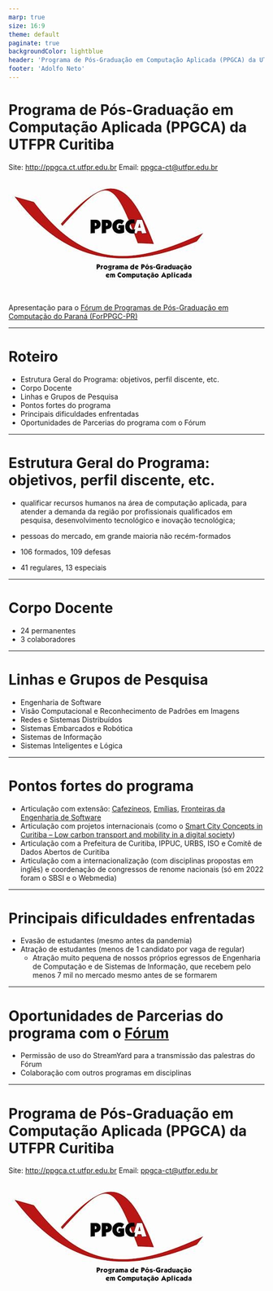 ```yaml
--- 
marp: true
size: 16:9
theme: default
paginate: true
backgroundColor: lightblue 
header: 'Programa de Pós-Graduação em Computação Aplicada (PPGCA) da UTFPR Curitiba'
footer: 'Adolfo Neto'
---
```


# Programa de Pós-Graduação em Computação Aplicada (PPGCA) da UTFPR Curitiba

Site: http://ppgca.ct.utfpr.edu.br
Email: ppgca-ct@utfpr.edu.br

![h:200](img/logo_ppgca.jpeg) 

Apresentação para o [Fórum de Programas de Pós-Graduação em Computação do Paraná (ForPPGC-PR)](https://web.inf.ufpr.br/forppgcc-pr/?page_id=663)

---

# Roteiro

- Estrutura Geral do Programa: objetivos, perfil discente, etc.
- Corpo Docente
- Linhas e Grupos de Pesquisa
- Pontos fortes do programa
- Principais dificuldades enfrentadas
- Oportunidades de Parcerias do programa com o Fórum

---

# Estrutura Geral do Programa: objetivos, perfil discente, etc.

- qualificar recursos humanos na área de computação aplicada, para atender a demanda da região por profissionais qualificados em pesquisa, desenvolvimento tecnológico e inovação tecnológica;

- pessoas do mercado, em grande maioria não recém-formados

- 106 formados, 109 defesas
- 41 regulares, 13 especiais

---

# Corpo Docente

- 24 permanentes
- 3 colaboradores

---

# Linhas e Grupos de Pesquisa

- Engenharia de Software
- Visão Computacional e Reconhecimento de Padrões em Imagens
- Redes e Sistemas Distribuídos
- Sistemas Embarcados e Robótica
- Sistemas de Informação
- Sistemas Inteligentes e Lógica

---


# Pontos fortes do programa

- Articulação com extensão: [Cafezíneos](https://www.cafezineos.com/), [Emílias](https://www.instagram.com/emilias_utfpr/), [Fronteiras da Engenharia de Software](https://fronteirases.github.io/) 
- Articulação com projetos internacionais (como o [Smart City Concepts in Curitiba – Low carbon transport and mobility in a digital society](https://smartcityconcepts.chalmers.se/))
- Articulação com a Prefeitura de Curitiba, IPPUC, URBS, ISO e Comitê de Dados Abertos de Curitiba
- Articulação com a internacionalização (com disciplinas propostas em inglês) e coordenação de congressos de renome nacionais (só em 2022 foram o SBSI e o Webmedia)

---


# Principais dificuldades enfrentadas

- Evasão de estudantes (mesmo antes da pandemia)
- Atração de estudantes (menos de 1 candidato por vaga de regular)
    - Atração muito pequena de nossos próprios egressos de Engenharia de Computação e de Sistemas de Informação, que recebem pelo menos 7 mil no mercado mesmo antes de se formarem


---

# Oportunidades de Parcerias do programa com o [Fórum](https://web.inf.ufpr.br/forppgcc-pr/)

- Permissão de uso do StreamYard para a transmissão das palestras do Fórum
- Colaboração com outros programas em disciplinas


---

# Programa de Pós-Graduação em Computação Aplicada (PPGCA) da UTFPR Curitiba

Site: http://ppgca.ct.utfpr.edu.br
Email: ppgca-ct@utfpr.edu.br

![h:200](img/logo_ppgca.jpeg) 


